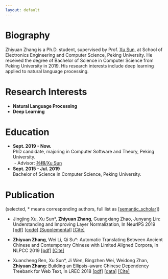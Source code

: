 ```yaml
---
layout: default
---
```


# Biography
Zhiyuan Zhang is a Ph.D. student, supervised by Prof. [Xu Sun](https://xusun.org), at School of Electronics Engineering and Computer Science, Peking University. He received the degree of Bachelor of Science in Computer Science from Peking University in 2019. His research interests include deep learning applied to natural language processing.

# Research Interests

* **Natural Language Processing**
* **Deep Learning**

# Education

- **Sept. 2019 - Now.**  
  PhD candidate, majoring in Computer Software and Theory, Peking University.  
  - Advisor: [孙栩/Xu Sun](https://xusun.org)
- **Sept. 2015 - Jul. 2019**  
  Bachelor of Science in Computer Science, Peking University.

# Publication

(selected, \* means corresponding authors, full list as [[semantic_scholar]](https://www.semanticscholar.org/author/Zhiyuan-Zhang/50317060))

* Jingjing Xu, Xu Sun\*, **Zhiyuan Zhang**, Guangxiang Zhao, Junyang Lin:
Understanding and Improving Layer Normalization,
In NeurIPS 2019 [[pdf]](https://papers.nips.cc/paper/8689-understanding-and-improving-layer-normalization.pdf) [[code]](https://github.com/lancopku/AdaNorm) [[Supplemental]](https://papers.nips.cc/paper/8689-understanding-and-improving-layer-normalization-supplemental.zip) [[Cite]](https://papers.nips.cc/paper/8689-understanding-and-improving-layer-normalization/bibtex)

* **Zhiyuan Zhang**, Wei Li, Qi Su\*:
Automatic Translating Between Ancient Chinese and Contemporary Chinese with Limited Aligned Corpora,
In NLPCC 2019 [[pdf]](https://link.springer.com/chapter/10.1007%2F978-3-030-32236-6_13) [[Cite]](https://citation-needed.springer.com/v2/references/10.1007/978-3-030-32236-6_13?format=bibtex)

* Xuancheng Ren, Xu Sun\*, Ji Wen, Bingzhen Wei, Weidong Zhan, **Zhiyuan Zhang**:
Building an Ellipsis-aware Chinese Dependency Treebank for Web Text,
In LREC 2018  [[pdf]](http://www.lrec-conf.org/proceedings/lrec2018/pdf/297.pdf) [[data]](https://github.com/lancopku/Chinese-Dependency-Treebank-with-Ellipsis) [[Cite]](https://www.aclweb.org/anthology/L18-1276.bib)
